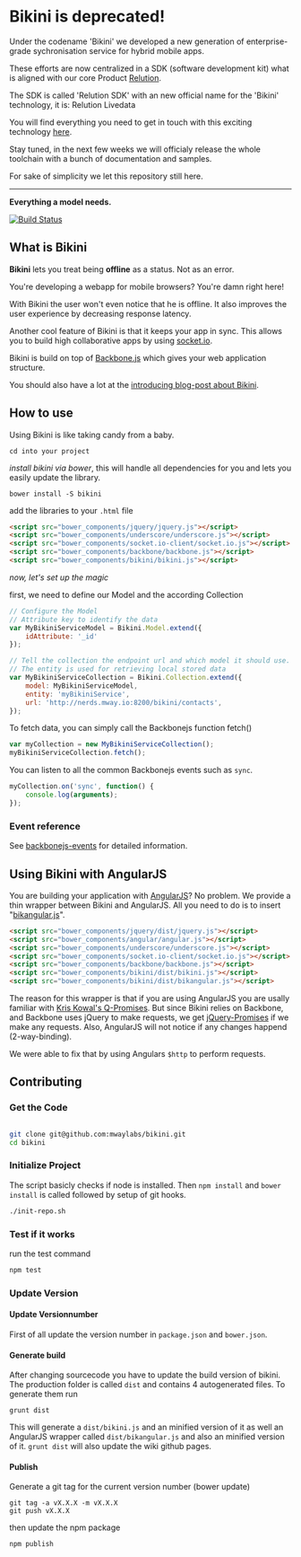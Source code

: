 # Bikini is deprecated!

Under the codename 'Bikini' we developed a new generation of enterprise-grade sychronisation service for hybrid mobile apps.

These efforts are now centralized in a SDK (software development kit) what is aligned with our core Product [Relution](https://relution.io).

The SDK is called 'Relution SDK' with an new official name for the 'Bikini' technology, it is: Relution Livedata

You will find everything you need to get in touch with this exciting technology [here](https://github.com/relution-io/relution-sdk).

Stay tuned, in the next few weeks we will officialy release the whole toolchain with a bunch of documentation and samples. 

For sake of simplicity we let this repository still here. 


---

**Everything a model needs.**

[![Build Status](https://travis-ci.org/mwaylabs/bikini.svg?branch=v0.5.2)](https://travis-ci.org/mwaylabs/bikini)

## What is Bikini

**Bikini** lets you treat  being **offline** as a status. Not as an error.

You're developing a webapp for mobile browsers? You're damn right here!

With Bikini the user won't even notice that he is offline.
It also improves the user experience by decreasing response latency.

Another cool feature of Bikini is that it keeps your app in sync. This allows you to build high collaborative apps by using [socket.io](http://socket.io/).

Bikini is build on top of [Backbone.js](http://backbonejs.org/) which gives your web application structure.

You should also have a lot at the [introducing blog-post about Bikini](http://blog.mwaysolutions.com/2013/12/20/offlineonline-synchronization-with-bikini-all-a-model-needs/).

## How to use
Using Bikini is like taking candy from a baby.

```
cd into your project
```

*install bikini via bower*, this will handle all dependencies for you and lets you easily update the library.
```
bower install -S bikini
```
add the libraries to your `.html` file
```html
<script src="bower_components/jquery/jquery.js"></script>
<script src="bower_components/underscore/underscore.js"></script>
<script src="bower_components/socket.io-client/socket.io.js"></script>
<script src="bower_components/backbone/backbone.js"></script>
<script src="bower_components/bikini/bikini.js"></script>
```

*now, let's set up the magic*

first, we need to define our Model and the according Collection
```js
// Configure the Model
// Attribute key to identify the data
var MyBikiniServiceModel = Bikini.Model.extend({
    idAttribute: '_id'
});

// Tell the collection the endpoint url and which model it should use.
// The entity is used for retrieving local stored data
var MyBikiniServiceCollection = Bikini.Collection.extend({
    model: MyBikiniServiceModel,
    entity: 'myBikiniService',
    url: 'http://nerds.mway.io:8200/bikini/contacts',
});
```


To fetch data, you can simply call the Backbonejs function fetch()
```js
var myCollection = new MyBikiniServiceCollection();
myBikiniServiceCollection.fetch();
```

You can listen to all the common Backbonejs events such as `sync`.
```js
myCollection.on('sync', function() {
    console.log(arguments);
});
```

### Event reference
See [backbonejs-events](http://backbonejs.org/#Events) for detailed information.

## Using Bikini with AngularJS
You are building your application with [AngularJS](https://angularjs.org/)? No problem. We provide a thin wrapper between Bikini and AngularJS.
All you need to do is to insert "[bikangular.js](mwaylabs/bikini/blob/master/bikangular/bikangular.js)".

```html
<script src="bower_components/jquery/dist/jquery.js"></script>
<script src="bower_components/angular/angular.js"></script>
<script src="bower_components/underscore/underscore.js"></script>
<script src="bower_components/socket.io-client/socket.io.js"></script>
<script src="bower_components/backbone/backbone.js"></script>
<script src="bower_components/bikini/dist/bikini.js"></script>
<script src="bower_components/bikini/dist/bikangular.js"></script>
```

The reason for this wrapper is that if you are using AngularJS you are usally familiar with [Kris Kowal's Q-Promises](https://github.com/kriskowal/q). But since Bikini relies on Backbone, and Backbone uses jQuery to make requests, we get [jQuery-Promises](http://api.jquery.com/category/deferred-object/) if we make any requests. Also, AngularJS will not notice if any changes happend (2-way-binding).

We were able to fix that by using Angulars `$http` to perform requests.

## Contributing

### Get the Code

```bash

git clone git@github.com:mwaylabs/bikini.git
cd bikini
```

### Initialize Project

The script basicly checks if node is installed. Then `npm install` and `bower install` is called followed by setup of git hooks.

```bash
./init-repo.sh
```
### Test if it works

run the test command

```bash
npm test
```

### Update Version

#### Update Versionnumber
 First of all update the version number in `package.json` and `bower.json`.

#### Generate build
 After changing sourcecode you have to update the build version of bikini. The production folder is called `dist` and contains 4 autogenerated files.
 To generate them run

 ```
 grunt dist
 ```
 This will generate a `dist/bikini.js` and an minified version of it as well an AngularJS wrapper called `dist/bikangular.js` and also an minified version of it.
 `grunt dist` will also update the wiki github pages.
#### Publish

 Generate a git tag for the current version number (bower update)

```
git tag -a vX.X.X -m vX.X.X
git push vX.X.X
```

then update the npm package

```
npm publish
```

